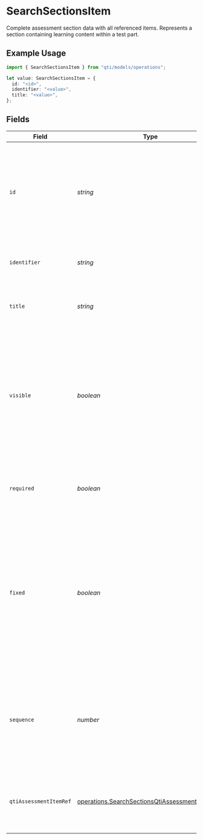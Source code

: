 # SearchSectionsItem

Complete assessment section data with all referenced items. Represents a section containing learning content within a test part.

## Example Usage

```typescript
import { SearchSectionsItem } from "qti/models/operations";

let value: SearchSectionsItem = {
  id: "<id>",
  identifier: "<value>",
  title: "<value>",
};
```

## Fields

| Field                                                                                                                                                                                        | Type                                                                                                                                                                                         | Required                                                                                                                                                                                     | Description                                                                                                                                                                                  |
| -------------------------------------------------------------------------------------------------------------------------------------------------------------------------------------------- | -------------------------------------------------------------------------------------------------------------------------------------------------------------------------------------------- | -------------------------------------------------------------------------------------------------------------------------------------------------------------------------------------------- | -------------------------------------------------------------------------------------------------------------------------------------------------------------------------------------------- |
| `id`                                                                                                                                                                                         | *string*                                                                                                                                                                                     | :heavy_check_mark:                                                                                                                                                                           | MongoDB document ID generated by the database when a new entity is added to a collection on the service provider.                                                                            |
| `identifier`                                                                                                                                                                                 | *string*                                                                                                                                                                                     | :heavy_check_mark:                                                                                                                                                                           | Unique identifier for the entity on the service provider.                                                                                                                                    |
| `title`                                                                                                                                                                                      | *string*                                                                                                                                                                                     | :heavy_check_mark:                                                                                                                                                                           | Human-readable title of the entity on the service provider.                                                                                                                                  |
| `visible`                                                                                                                                                                                    | *boolean*                                                                                                                                                                                    | :heavy_minus_sign:                                                                                                                                                                           | Determines whether the assessment section is visible to candidates during test delivery. Sections are visible by default unless explicitly hidden for specific assessment conditions.        |
| `required`                                                                                                                                                                                   | *boolean*                                                                                                                                                                                    | :heavy_minus_sign:                                                                                                                                                                           | If a child element is required it must appear (at least once) in the selection.                                                                                                              |
| `fixed`                                                                                                                                                                                      | *boolean*                                                                                                                                                                                    | :heavy_minus_sign:                                                                                                                                                                           | If a child element is fixed it must never be shuffled. When used in combination with a selection rule fixed elements do not have their position fixed until after selection has taken place. |
| `sequence`                                                                                                                                                                                   | *number*                                                                                                                                                                                     | :heavy_minus_sign:                                                                                                                                                                           | Defines the sequential order of this item within its parent section. Must be a positive integer that determines presentation order to candidates.                                            |
| `qtiAssessmentItemRef`                                                                                                                                                                       | [operations.SearchSectionsQtiAssessmentItemRef](../../models/operations/searchsectionsqtiassessmentitemref.md)[]                                                                             | :heavy_minus_sign:                                                                                                                                                                           | Collection of assessment items that are referenced within this section.                                                                                                                      |